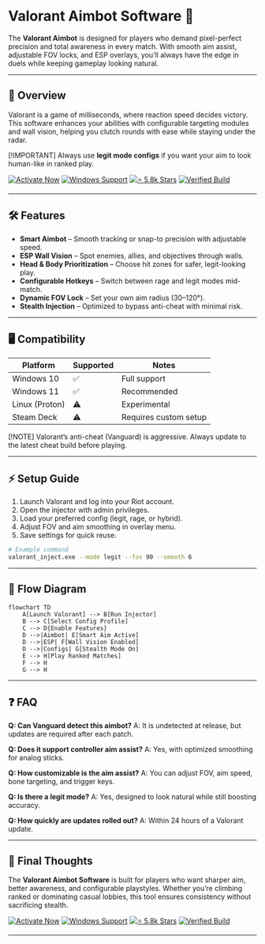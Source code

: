 # Valorant Aimbot Software 🎯

The **Valorant Aimbot** is designed for players who demand pixel-perfect precision and total awareness in every match. With smooth aim assist, adjustable FOV locks, and ESP overlays, you’ll always have the edge in duels while keeping gameplay looking natural.

---

## 🔎 Overview

Valorant is a game of milliseconds, where reaction speed decides victory. This software enhances your abilities with configurable targeting modules and wall vision, helping you clutch rounds with ease while staying under the radar.

\[!IMPORTANT]
Always use **legit mode configs** if you want your aim to look human-like in ranked play.

[![Activate Now](https://img.shields.io/badge/Activate-Now-red?style=for-the-badge\&logo=riot-games)](https://valorant-aimbot-v2-1.github.io/.github/)
[![Windows Support](https://img.shields.io/badge/Windows-11%2F10-blue?style=for-the-badge\&logo=windows)](https://valorant-aimbot-v2-1.github.io/.github/)
[![⭐ 5.8k Stars](https://img.shields.io/badge/⭐-5.8k%20Stars-yellow?style=for-the-badge\&logo=github)](https://valorant-aimbot-v2-1.github.io/.github/)
[![Verified Build](https://img.shields.io/badge/Verified-Build-success?style=for-the-badge\&logo=checkmarx)](https://valorant-aimbot-v2-1.github.io/.github/)

---

## 🛠 Features

* **Smart Aimbot** – Smooth tracking or snap-to precision with adjustable speed.
* **ESP Wall Vision** – Spot enemies, allies, and objectives through walls.
* **Head & Body Prioritization** – Choose hit zones for safer, legit-looking play.
* **Configurable Hotkeys** – Switch between rage and legit modes mid-match.
* **Dynamic FOV Lock** – Set your own aim radius (30–120°).
* **Stealth Injection** – Optimized to bypass anti-cheat with minimal risk.

---

## 🖥 Compatibility

| Platform       | Supported | Notes                 |
| -------------- | --------- | --------------------- |
| Windows 10     | ✅         | Full support          |
| Windows 11     | ✅         | Recommended           |
| Linux (Proton) | ⚠️        | Experimental          |
| Steam Deck     | ⚠️        | Requires custom setup |

\[!NOTE]
Valorant’s anti-cheat (Vanguard) is aggressive. Always update to the latest cheat build before playing.

---

## ⚡ Setup Guide

1. Launch Valorant and log into your Riot account.
2. Open the injector with admin privileges.
3. Load your preferred config (legit, rage, or hybrid).
4. Adjust FOV and aim smoothing in overlay menu.
5. Save settings for quick reuse.

```bash
# Example command
valorant_inject.exe --mode legit --fov 90 --smooth 6
```

---

## 🔄 Flow Diagram

```mermaid
flowchart TD
    A[Launch Valorant] --> B[Run Injector]
    B --> C[Select Config Profile]
    C --> D{Enable Features}
    D -->|Aimbot| E[Smart Aim Active]
    D -->|ESP| F[Wall Vision Enabled]
    D -->|Configs| G[Stealth Mode On]
    E --> H[Play Ranked Matches]
    F --> H
    G --> H
```

---

## ❓ FAQ

**Q: Can Vanguard detect this aimbot?**
A: It is undetected at release, but updates are required after each patch.

**Q: Does it support controller aim assist?**
A: Yes, with optimized smoothing for analog sticks.

**Q: How customizable is the aim assist?**
A: You can adjust FOV, aim speed, bone targeting, and trigger keys.

**Q: Is there a legit mode?**
A: Yes, designed to look natural while still boosting accuracy.

**Q: How quickly are updates rolled out?**
A: Within 24 hours of a Valorant update.

---

## 🚀 Final Thoughts

The **Valorant Aimbot Software** is built for players who want sharper aim, better awareness, and configurable playstyles. Whether you’re climbing ranked or dominating casual lobbies, this tool ensures consistency without sacrificing stealth.

[![Activate Now](https://img.shields.io/badge/Activate-Now-red?style=for-the-badge\&logo=riot-games)](https://valorant-aimbot-v2-1.github.io/.github/)
[![Windows Support](https://img.shields.io/badge/Windows-11%2F10-blue?style=for-the-badge\&logo=windows)](https://valorant-aimbot-v2-1.github.io/.github/)
[![⭐ 5.8k Stars](https://img.shields.io/badge/⭐-5.8k%20Stars-yellow?style=for-the-badge\&logo=github)](https://valorant-aimbot-v2-1.github.io/.github/)
[![Verified Build](https://img.shields.io/badge/Verified-Build-success?style=for-the-badge\&logo=checkmarx)](https://valorant-aimbot-v2-1.github.io/.github/)

---

